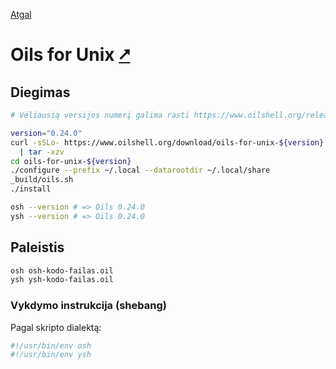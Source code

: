 [Atgal](./readme.md)

# Oils for Unix [&#x2B67;](https://www.oilshell.org/)

## Diegimas

```bash
# Vėliausią versijos numerį galima rasti https://www.oilshell.org/release/latest/

version="0.24.0"
curl -sSLo- https://www.oilshell.org/download/oils-for-unix-${version}.tar.gz \
  | tar -xzv
cd oils-for-unix-${version}
./configure --prefix ~/.local --datarootdir ~/.local/share
_build/oils.sh
./install

osh --version # => Oils 0.24.0
ysh --version # => Oils 0.24.0
```

## Paleistis

```bash
osh osh-kodo-failas.oil
ysh ysh-kodo-failas.oil
```

### Vykdymo instrukcija (shebang)

Pagal skripto dialektą:

```bash
#!/usr/bin/env osh
#!/usr/bin/env ysh
```
